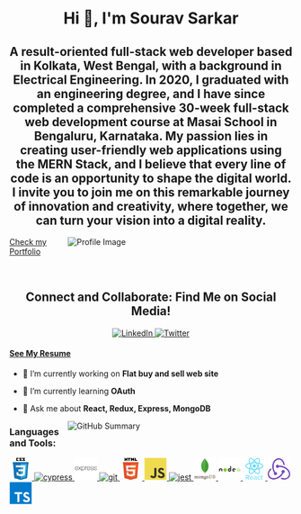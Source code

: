 <h1 align="center">Hi 👋, I'm Sourav Sarkar</h1>

<h2 align="center">A result-oriented full-stack web developer based in Kolkata, West Bengal, with a background in Electrical Engineering. In 2020, I graduated with an engineering degree, and I have since completed a comprehensive 30-week full-stack web development course at Masai School in Bengaluru, Karnataka. My passion lies in creating user-friendly web applications using the MERN Stack, and I believe that every line of code is an opportunity to shape the digital world. I invite you to join me on this remarkable journey of innovation and creativity, where together, we can turn your vision into a digital reality.</h2>

<img align="right" width="400px" src="https://camo.githubusercontent.com/cae12fddd9d6982901d82580bdf321d81fb299141098ca1c2d4891870827bf17/68747470733a2f2f6d69726f2e6d656469756d2e636f6d2f6d61782f313336302f302a37513379765349765f7430696f4a2d5a2e676966" alt="Profile Image">

<a href="https://souravsarkar1.github.io/" target="_blank" rel="noopener noreferrer">Check my Portfolio</a>

<br/>

<h2 align="center">Connect and Collaborate: Find Me on Social Media!</h2>

<div align="center">
  <a href="https://www.linkedin.com/in/souravsarkar12/" target="_blank" rel="noopener noreferrer">
    <img src="https://content.linkedin.com/content/dam/me/business/en-us/amp/brand-site/v2/bg/LI-Logo.svg.original.svg" alt="LinkedIn" width="60">
  </a>
  
  <a href="https://twitter.com/SouravS44645555" target="_blank" rel="noopener noreferrer">
    <img src="https://cdn.jsdelivr.net/npm/simple-icons@5.10.0/icons/twitter.svg" alt="Twitter" width="20">
  </a>
</div>

<h4><a href="https://drive.google.com/file/d/1UlPud5tsYct-jImWMn3QJ1sEcW5eF1Ia/view?usp=sharing" target="_blank" rel="noopener noreferrer">See My Resume</a></h4>

- 🔭 I’m currently working on **Flat buy and sell web site**

- 🌱 I’m currently learning **OAuth**

- 💬 Ask me about **React, Redux, Express, MongoDB**

<img align="right" width="400px" src="https://github-readme-stats.vercel.app/api?username=souravsarkar1&show_icons=true&theme=radical" alt="GitHub Summary">

<h3 align="left">Languages and Tools:</h3>
<p align="left"> <a href="https://www.w3schools.com/css/" target="_blank" rel="noreferrer"> <img src="https://raw.githubusercontent.com/devicons/devicon/master/icons/css3/css3-original-wordmark.svg" alt="css3" width="40" height="40"/> </a> <a href="https://www.cypress.io" target="_blank" rel="noreferrer"> <img src="https://raw.githubusercontent.com/simple-icons/simple-icons/6e46ec1fc23b60c8fd0d2f2ff46db82e16dbd75f/icons/cypress.svg" alt="cypress" width="40" height="40"/> </a> <a href="https://expressjs.com" target="_blank" rel="noreferrer"> <img src="https://raw.githubusercontent.com/devicons/devicon/master/icons/express/express-original-wordmark.svg" alt="express" width="40" height="40"/> </a> <a href="https://git-scm.com/" target="_blank" rel="noreferrer"> <img src="https://www.vectorlogo.zone/logos/git-scm/git-scm-icon.svg" alt="git" width="40" height="40"/> </a> <a href="https://www.w3.org/html/" target="_blank" rel="noreferrer"> <img src="https://raw.githubusercontent.com/devicons/devicon/master/icons/html5/html5-original-wordmark.svg" alt="html5" width="40" height="40"/> </a> <a href="https://developer.mozilla.org/en-US/docs/Web/JavaScript" target="_blank" rel="noreferrer"> <img src="https://raw.githubusercontent.com/devicons/devicon/master/icons/javascript/javascript-original.svg" alt="javascript" width="40" height="40"/> </a> <a href="https://jestjs.io" target="_blank" rel="noreferrer"> <img src="https://www.vectorlogo.zone/logos/jestjsio/jestjsio-icon.svg" alt="jest" width="40" height="40"/> </a> <a href="https://www.mongodb.com/" target="_blank" rel="noreferrer"> <img src="https://raw.githubusercontent.com/devicons/devicon/master/icons/mongodb/mongodb-original-wordmark.svg" alt="mongodb" width="40" height="40"/> </a> <a href="https://nodejs.org" target="_blank" rel="noreferrer"> <img src="https://raw.githubusercontent.com/devicons/devicon/master/icons/nodejs/nodejs-original-wordmark.svg" alt="nodejs" width="40" height="40"/> </a> <a href="https://reactjs.org/" target="_blank" rel="noreferrer"> <img src="https://raw.githubusercontent.com/devicons/devicon/master/icons/react/react-original-wordmark.svg" alt="react" width="40" height="40"/> </a> <a href="https://redux.js.org" target="_blank" rel="noreferrer"> <img src="https://raw.githubusercontent.com/devicons/devicon/master/icons/redux/redux-original.svg" alt="redux" width="40" height="40"/> </a> <a href="https://www.typescriptlang.org/" target="_blank" rel="noreferrer"> <img src="https://raw.githubusercontent.com/devicons/devicon/master/icons/typescript/typescript-original.svg" alt="typescript" width="40" height="40"/> </a> </p>

   
 

